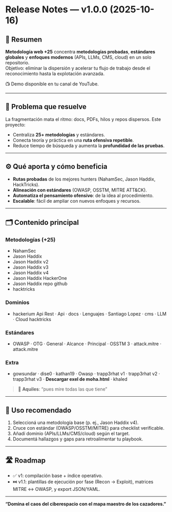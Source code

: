 # Release Notes — v1.0.0 (2025-10-16)

## 🧠 Resumen
**Metodología web +25** concentra **metodologías probadas**, **estándares globales** y **enfoques modernos** (APIs, LLMs, CMS, cloud) en un solo repositorio.  
Objetivo: eliminar la dispersión y acelerar tu flujo de trabajo desde el reconocimiento hasta la explotación avanzada.

📺 Demo disponible en tu canal de YouTube.

---

## 🧪 Problema que resuelve
La fragmentación mata el ritmo: docs, PDFs, hilos y repos dispersos. Este proyecto:
- Centraliza **25+ metodologías** y estándares.
- Conecta teoría y práctica en una **ruta ofensiva repetible**.
- Reduce tiempo de búsqueda y aumenta la **profundidad de las pruebas**.

---

## ⚙️ Qué aporta y cómo beneficia
- **Rutas probadas** de los mejores hunters (NahamSec, Jason Haddix, HackTricks).
- **Alineación con estándares** (OWASP, OSSTM, MITRE ATT&CK).
- **Automatiza el pensamiento ofensivo**: de la idea al procedimiento.
- **Escalable**: fácil de ampliar con nuevos enfoques y recursos.

---

## 🗂️ Contenido principal

### Metodologías (+25)
- NahamSec  
- Jason Haddix  
- Jason Haddix v2  
- Jason Haddix v3  
- Jason Haddix v4  
- Jason Haddix HackerOne  
- Jason Haddix repo github  
- hacktricks

### Dominios
- hackerium Api Rest · Api · docs · Lenguajes · Santiago Lopez · cms · LLM · Cloud hacktricks

### Estándares
- OWASP · OTG · General · Alcance · Principal · OSSTM 3 · attack.mitre · attack.mitre

### Extra
- gowsundar · dise0 · kathan19 · Owasp · trapp3rhat v1 · trapp3rhat v2 · trapp3rhat v3 · **Descargar exel de moha.html** · khaled

> 🦅 **Aquiles**: “pues mire todas las que tiene”

---

## 🧪 Uso recomendado
1. Seleccioná una metodología base (p. ej., Jason Haddix v4).  
2. Cruce con estándar (OWASP/OSSTM/MITRE) para checklist verificable.  
3. Añadí dominio (APIs/LLMs/CMS/cloud) según el target.  
4. Documentá hallazgos y gaps para retroalimentar tu playbook.

---

## 🛣️ Roadmap
- ✅ v1: compilación base + índice operativo.  
- ⏭️ v1.1: plantillas de ejecución por fase (Recon → Exploit), matrices MITRE ↔ OWASP, y export JSON/YAML.

---

**“Domina el caos del ciberespacio con el mapa maestro de los cazadores.”**
